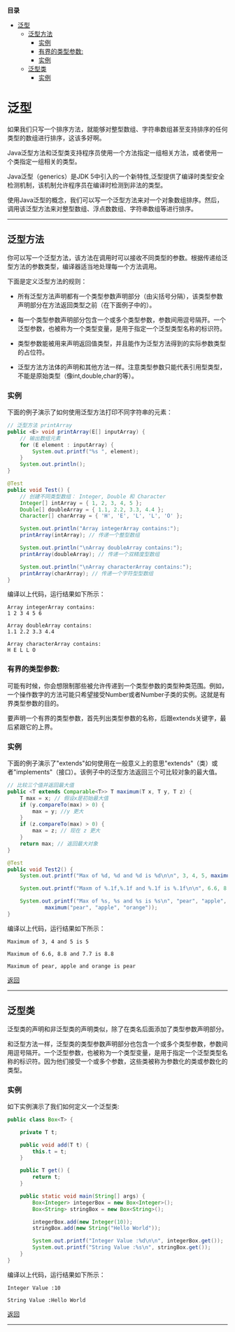 **目录**

<span id = "jump"></span>

<!-- TOC -->

- [泛型](#泛型)
    - [泛型方法](#泛型方法)
        - [实例](#实例)
        - [有界的类型参数:](#有界的类型参数)
        - [实例](#实例-1)
    - [泛型类](#泛型类)
        - [实例](#实例-2)

<!-- /TOC -->

# 泛型

如果我们只写一个排序方法，就能够对整型数组、字符串数组甚至支持排序的任何类型的数组进行排序，这该多好啊。

Java泛型方法和泛型类支持程序员使用一个方法指定一组相关方法，或者使用一个类指定一组相关的类型。

Java泛型（generics）是JDK 5中引入的一个新特性,泛型提供了编译时类型安全检测机制，该机制允许程序员在编译时检测到非法的类型。

使用Java泛型的概念，我们可以写一个泛型方法来对一个对象数组排序。然后，调用该泛型方法来对整型数组、浮点数数组、字符串数组等进行排序。

---

## 泛型方法

你可以写一个泛型方法，该方法在调用时可以接收不同类型的参数。根据传递给泛型方法的参数类型，编译器适当地处理每一个方法调用。

下面是定义泛型方法的规则：

* 所有泛型方法声明都有一个类型参数声明部分（由尖括号分隔），该类型参数声明部分在方法返回类型之前（在下面例子中的<E>）。

* 每一个类型参数声明部分包含一个或多个类型参数，参数间用逗号隔开。一个泛型参数，也被称为一个类型变量，是用于指定一个泛型类型名称的标识符。

* 类型参数能被用来声明返回值类型，并且能作为泛型方法得到的实际参数类型的占位符。

* 泛型方法方法体的声明和其他方法一样。注意类型参数只能代表引用型类型，不能是原始类型（像int,double,char的等）。

### 实例

下面的例子演示了如何使用泛型方法打印不同字符串的元素：

```java
// 泛型方法 printArray
public <E> void printArray(E[] inputArray) {
    // 输出数组元素
    for (E element : inputArray) {
        System.out.printf("%s ", element);
    }
    System.out.println();
}

@Test
public void Test() {
    // 创建不同类型数组： Integer, Double 和 Character
    Integer[] intArray = { 1, 2, 3, 4, 5 };
    Double[] doubleArray = { 1.1, 2.2, 3.3, 4.4 };
    Character[] charArray = { 'H', 'E', 'L', 'L', 'O' };

    System.out.println("Array integerArray contains:");
    printArray(intArray); // 传递一个整型数组

    System.out.println("\nArray doubleArray contains:");
    printArray(doubleArray); // 传递一个双精度型数组

    System.out.println("\nArray characterArray contains:");
    printArray(charArray); // 传递一个字符型型数组
}
```
编译以上代码，运行结果如下所示：

```
Array integerArray contains:
1 2 3 4 5 6
 
Array doubleArray contains:
1.1 2.2 3.3 4.4
 
Array characterArray contains:
H E L L O
```

### 有界的类型参数:

可能有时候，你会想限制那些被允许传递到一个类型参数的类型种类范围。例如，一个操作数字的方法可能只希望接受Number或者Number子类的实例。这就是有界类型参数的目的。

要声明一个有界的类型参数，首先列出类型参数的名称，后跟extends关键字，最后紧跟它的上界。

### 实例

下面的例子演示了"extends"如何使用在一般意义上的意思"extends"（类）或者"implements"（接口）。该例子中的泛型方法返回三个可比较对象的最大值。

```java
// 比较三个值并返回最大值
public <T extends Comparable<T>> T maximum(T x, T y, T z) {
    T max = x; // 假设x是初始最大值
    if (y.compareTo(max) > 0) {
        max = y; //y 更大
    }
    if (z.compareTo(max) > 0) {
        max = z; // 现在 z 更大           
    }
    return max; // 返回最大对象
}

@Test
public void Test2() {
    System.out.printf("Max of %d, %d and %d is %d\n\n", 3, 4, 5, maximum(3, 4, 5));

    System.out.printf("Maxm of %.1f,%.1f and %.1f is %.1f\n\n", 6.6, 8.8, 7.7, maximum(6.6, 8.8, 7.7));

    System.out.printf("Max of %s, %s and %s is %s\n", "pear", "apple", "orange",
            maximum("pear", "apple", "orange"));
}
```
编译以上代码，运行结果如下所示：

```
Maximum of 3, 4 and 5 is 5
 
Maximum of 6.6, 8.8 and 7.7 is 8.8
 
Maximum of pear, apple and orange is pear
```

[返回](#jump)

----

## 泛型类

泛型类的声明和非泛型类的声明类似，除了在类名后面添加了类型参数声明部分。

和泛型方法一样，泛型类的类型参数声明部分也包含一个或多个类型参数，参数间用逗号隔开。一个泛型参数，也被称为一个类型变量，是用于指定一个泛型类型名称的标识符。因为他们接受一个或多个参数，这些类被称为参数化的类或参数化的类型。

### 实例

如下实例演示了我们如何定义一个泛型类:

```java
public class Box<T> {

    private T t;

    public void add(T t) {
        this.t = t;
    }

    public T get() {
        return t;
    }

    public static void main(String[] args) {
        Box<Integer> integerBox = new Box<Integer>();
        Box<String> stringBox = new Box<String>();

        integerBox.add(new Integer(10));
        stringBox.add(new String("Hello World"));

        System.out.printf("Integer Value :%d\n\n", integerBox.get());
        System.out.printf("String Value :%s\n", stringBox.get());
    }
}
```
编译以上代码，运行结果如下所示：

```
Integer Value :10
 
String Value :Hello World
```

[返回](#jump)

---
